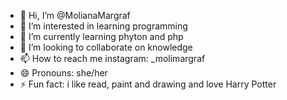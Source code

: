 - 👋 Hi, I’m @MolianaMargraf
- 👀 I’m interested in learning programming
- 🌱 I’m currently learning phyton and php
- 💞️ I’m looking to collaborate on knowledge
- 📫 How to reach me instagram: _molimargraf
- 😄 Pronouns: she/her
- ⚡ Fun fact: i like read, paint and drawing and love Harry Potter

<!---
MolianaMargraf/MolianaMargraf is a ✨ special ✨ repository because its `README.md` (this file) appears on your GitHub profile.
You can click the Preview link to take a look at your changes.
--->

